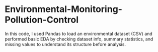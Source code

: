 # Environmental-Monitoring-Pollution-Control

In this code, I used Pandas to load an environmental dataset (CSV) and performed basic EDA by checking dataset info, summary statistics, and missing values to understand its structure before analysis.
